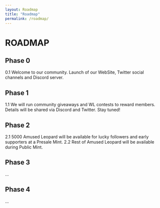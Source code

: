 ```yaml
---
layout: Roadmap
title: "Roadmap"
permalink: /roadmap/
---
```


# ROADMAP

## Phase 0
0.1 Welcome to our community. 
    Launch of our WebSite, Twitter social channels and Discord server.

## Phase 1
1.1 We will run community giveaways and WL contests to reward members. 
      Details will be shared via Discord and Twitter. Stay tuned!

## Phase 2
2.1 5000 Amused Leopard will be available for lucky followers and early supporters at a Presale Mint.
2.2 Rest of Amused Leopard will be available during Public Mint.

## Phase 3
...

## Phase 4
...